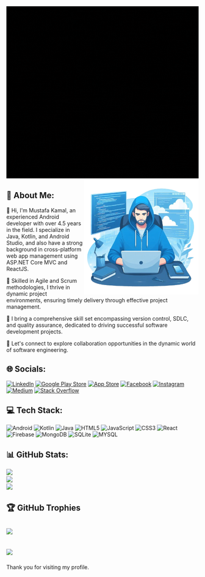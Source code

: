 
<img src="https://raw.githubusercontent.com/mustafakamal88/mustafakamal88/main/images/banner.gif" alt="MasterHead" width="1000" height="450"/>

<img align="right" alt="Coding" width="300" src="https://raw.githubusercontent.com/mustafakamal88/mustafakamal88/main/images/vector.png"/>

## 💫 About Me: 
👋 Hi, I'm Mustafa Kamal, an experienced Android developer with over 4.5 years in the field. I specialize in Java, Kotlin, and Android Studio, and also have a strong background in cross-platform web app management using ASP.NET Core MVC and ReactJS.

🚀 Skilled in Agile and Scrum methodologies, I thrive in dynamic project environments, ensuring timely delivery through effective project management.

🤝 I bring a comprehensive skill set encompassing version control, SDLC, and quality assurance, dedicated to driving successful software development projects.

🌱 Let's connect to explore collaboration opportunities in the dynamic world of software engineering.


## 🌐 Socials:
[![LinkedIn](https://img.shields.io/badge/LinkedIn-%230077B5.svg?logo=linkedin&logoColor=white)](https://linkedin.com/in/mksadaat) [![Google Play Store](https://img.shields.io/badge/PlayStore-%23FFFFFFFF.svg?logo=google-play&logoColor=black)](https://play.google.com/store/apps/developer?id=YOUR+ID) [![App Store](https://img.shields.io/badge/AppStore-%23FFFFFFFF.svg?logo=app-store&logoColor=black)](https://play.google.com/store/apps/developer?id=YOUR+ID) [![Facebook](https://img.shields.io/badge/Facebook-1877F2?logo=facebook&logoColor=white)](https://facebook.com/) [![Instagram](https://img.shields.io/badge/Instagram-%23E4405F.svg?logo=Instagram&logoColor=white)](https://instagram.com/_shibl_) [![Medium](https://img.shields.io/badge/Medium-%23FF000000.svg?logo=Medium&logoColor=white)](https://medium.com/@bilcodes) [![Stack Overflow](https://img.shields.io/badge/-Stackoverflow-FE7A16?logo=stack-overflow&logoColor=white)](https://stackoverflow.com/users/10116694)

## 💻 Tech Stack:
![Android](https://img.shields.io/badge/android-%23000.svg?style=for-the-badge&logo=android&logoColor=white) ![Kotlin](https://img.shields.io/badge/kotlin-%237F52FF.svg?style=for-the-badge&logo=kotlin&logoColor=white) ![Java](https://img.shields.io/badge/java-%23ED8B00.svg?style=for-the-badge&logo=openjdk&logoColor=white) ![HTML5](https://img.shields.io/badge/html5-%23E34F26.svg?style=for-the-badge&logo=html5&logoColor=white) ![JavaScript](https://img.shields.io/badge/javascript-%23323330.svg?style=for-the-badge&logo=javascript&logoColor=%23F7DF1E) ![CSS3](https://img.shields.io/badge/css3-%231572B6.svg?style=for-the-badge&logo=css3&logoColor=white) ![React](https://img.shields.io/badge/react-%2320232a.svg?style=for-the-badge&logo=react&logoColor=%2361DAFB) ![Firebase](https://img.shields.io/badge/Firebase-039BE5?style=for-the-badge&logo=Firebase&logoColor=white) ![MongoDB](https://img.shields.io/badge/MongoDB-%234ea94b.svg?style=for-the-badge&logo=mongodb&logoColor=white) ![SQLite](https://img.shields.io/badge/sqlite-%2307405e.svg?style=for-the-badge&logo=sqlite&logoColor=white) ![MYSQL](https://img.shields.io/badge/mysql-%23ED8B00.svg?style=for-the-badge&logo=mysql&logoColor=white) 
## 📊 GitHub Stats:
![](https://github-readme-stats.vercel.app/api?username=mustafakamal88&theme=dark&hide_border=false&include_all_commits=false&count_private=false)<br/>
![](https://github-readme-streak-stats.herokuapp.com/?user=mustafakamal88&theme=dark&hide_border=false)<br/>
![](https://github-readme-stats.vercel.app/api/top-langs/?username=mustafakamal88&theme=dark&hide_border=false&include_all_commits=false&count_private=false&layout=compact)

## 🏆 GitHub Trophies
![](https://github-profile-trophy.vercel.app/?username=mustafakamal88&theme=radical&no-frame=false&no-bg=true&margin-w=4)
---
[![](https://visitcount.itsvg.in/api?id=mustafakamal88&icon=0&color=0)](https://visitcount.itsvg.in)
---
Thank you for visiting my profile.



